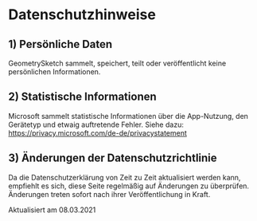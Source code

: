 # Datenschutzhinweise

## 1) Persönliche Daten
GeometrySketch sammelt, speichert, teilt oder veröffentlicht keine persönlichen Informationen.

## 2) Statistische Informationen
Microsoft sammelt statistische Informationen über die App-Nutzung, den Gerätetyp und etwaig auftretende Fehler. Siehe dazu: https://privacy.microsoft.com/de-de/privacystatement

## 3) Änderungen der Datenschutzrichtlinie
Da die Datenschutzerklärung von Zeit zu Zeit aktualisiert werden kann, empfiehlt es sich, diese Seite regelmäßig auf Änderungen zu überprüfen. Änderungen treten sofort nach ihrer Veröffentlichung in Kraft.


Aktualisiert am 08.03.2021

